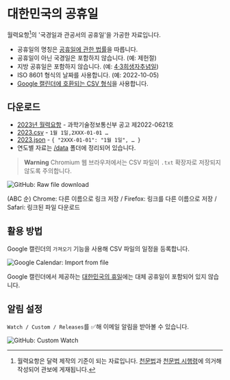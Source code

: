 # 대한민국의 공휴일

월력요항[^1]의 '국경일과 관공서의 공휴일'을 가공한 자료입니다.

- 공휴일의 명칭은 [공휴일에 관한 법률](https://www.law.go.kr/LSW//lsInfoP.do?lsiSeq=233829)을 따릅니다.
- 공휴일이 아닌 국경일은 포함하지 않습니다. (예: 제헌절)
- 지방 공휴일은 포함하지 않습니다. (예: [4·3희생자추념일](https://www.law.go.kr/LSW/ordinInfoP.do?ordinSeq=1342242))
- ISO 8601 형식의 날짜를 사용합니다. (예: 2022-10-05)
- [Google 캘린더에 호환되는 CSV 형식](https://support.google.com/calendar/answer/37118?hl=ko)을 사용합니다.

## 다운로드

- [2023년 월력요항](<https://gwanbo.go.kr/ezpdf/customLayout.jsp?contentId=I0000000000000001654753565985000&tocId=I0000000000000001653980856205000&isTocOrder=N&name=%25EA%25B3%25BC%25ED%2595%2599%25EA%25B8%25B0%25EC%2588%25A0%25EC%25A0%2595%25EB%25B3%25B4%25ED%2586%25B5%25EC%258B%25A0%25EB%25B6%2580%25EA%25B3%25B5%25EA%25B3%25A0%25EC%25A0%259C2022-0621%25ED%2598%25B8(2023%25EB%2585%2584%25EC%259B%2594%25EB%25A0%25A5%25EC%259A%2594%25ED%2595%25AD)>) - 과학기술정보통신부 공고 제2022-0621호
- [2023.csv](data/2023.csv) - `1월 1일,2XXX-01-01 …`
- [2023.json](data/2023.json) - `{ "2XXX-01-01": "1월 1일", … }`
- 연도별 자료는 [/data](data) 폴더에 정리되어 있습니다.

> **Warning**
> Chromium 웹 브라우저에서는 CSV 파일이 `.txt` 확장자로 저장되지 않도록 주의합니다.

![GitHub: Raw file download](https://user-images.githubusercontent.com/47051820/194198757-b9160ea1-32f5-4ca3-956f-3c7700ad477a.png)

(ABC 순) Chrome: 다른 이름으로 링크 저장 / Firefox: 링크를 다른 이름으로 저장 / Safari: 링크된 파일 다운로드

## 활용 방법

Google 캘린더의 `가져오기` 기능을 사용해 CSV 파일의 일정을 등록합니다.

![Google Calendar: Import from file](https://user-images.githubusercontent.com/47051820/193986668-6367b034-3523-48c0-b253-0453638068bd.png)

Google 캘린더에서 제공하는 [대한민국의 휴일](https://calendar.google.com/calendar/embed?src=ko.south_korea%23holiday%40group.v.calendar.google.com&ctz=Asia%2FSeoul)에는 대체 공휴일이 포함되어 있지 않습니다.

## 알림 설정

`Watch / Custom / Releases`를 ✅해 이메일 알림을 받아볼 수 있습니다.

![GitHub: Custom Watch](https://user-images.githubusercontent.com/47051820/193986661-2ca906de-0bcb-4756-a688-a93877931d79.png)

[^1]: 월력요항은 달력 제작의 기준이 되는 자료입니다. [천문법](https://www.law.go.kr/%EB%B2%95%EB%A0%B9/%EC%B2%9C%EB%AC%B8%EB%B2%95)과 [천문법 시행령](https://www.law.go.kr/%EB%B2%95%EB%A0%B9/%EC%B2%9C%EB%AC%B8%EB%B2%95%20%EC%8B%9C%ED%96%89%EB%A0%B9)에 의거해 작성되어 관보에 게재됩니다.

